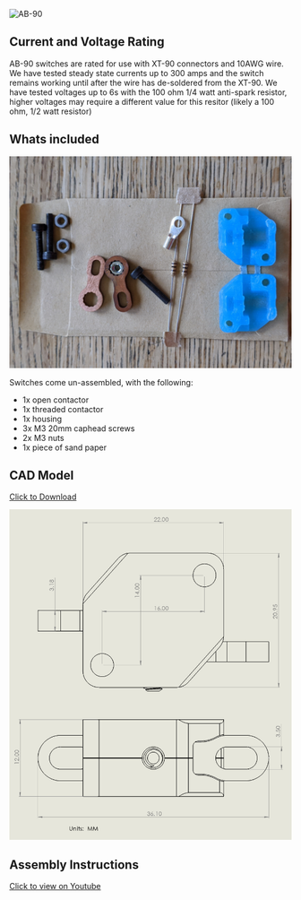 ![AB-90](./Images/90/switch.jpg)

## Current and Voltage Rating

AB-90 switches are rated for use with XT-90 connectors and 10AWG wire.  We have tested steady state currents up to 300 amps and the switch remains working until after the wire has de-soldered from the XT-90.  We have tested voltages up to 6s with the 100 ohm 1/4 watt anti-spark resistor, higher voltages may require a different value for this resitor (likely a 100 ohm, 1/2 watt resistor)


## Whats included

![AB-90](./Images/90/package.jpg)


Switches come un-assembled, with the following:

* 1x open contactor
* 1x threaded contactor
* 1x housing
* 3x M3 20mm caphead screws
* 2x M3 nuts
* 1x piece of sand paper

## CAD Model

[Click to Download](./Simplified-90.STEP)

![AB-90 Dimensions](./Images/90/Dimensions.PNG)

## Assembly Instructions

[Click to view on Youtube](https://www.youtube.com/watch?v=kMkajTkXM5A)